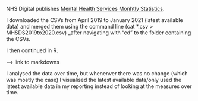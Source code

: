 
NHS Digital publishes [Mental Health Services Monhtly Statistics](https://digital.nhs.uk/data-and-information/publications/statistical/mental-health-services-monthly-statistics). 

I downloaded the CSVs from April 2019 to January 2021 (latest available data) and merged them using the command line (cat *.csv > MHSDS2019to2020.csv) _after navigating with “cd” to the folder containing the CSVs. 

I then continued in R. 

--> link to markdowns 

I analysed the data over time, but whenenver there was no change (which was mostly the case) I visualised the latest available data/only used the latest available data in my reporting instead of looking at the measures over time. 
